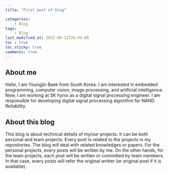 ```yaml
---
title: "First post of blog"

categories:
    - Blog
tags:
    - Blog
last_modified_at: 2022-09-12T20:44:00
toc : true
toc_sticky: true
comments: true
---
```


## About me
  Hello, I am Youngjin Baek from South Korea. I am interested in embedded programming, computer vision, image processing, and artificial intelligence. Now, I am working at SK hynix as a digital signal processing engineer. I am responsible for developing digital signal processing algorithm for NAND Reliability.

## About this blog
  This blog is about technical details of my/our projects. It can be both personal and team projects. Every post is related to the projects in my repositories. The blog will deal with related knowledges or papers. For the personal projects, every posts will be written by me. On the other hands, for the team projects, each post will be written or committed by team members. In that case, every posts will refer the original writter (or original post if it is available).